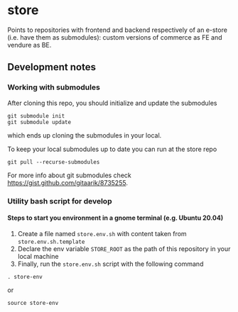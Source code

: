 # store
Points to repositories with frontend and backend respectively of an e-store (i.e. have them as submodules): custom versions of commerce as FE and vendure as BE.

## Development notes

### Working with submodules
After cloning this repo, you should initialize and update the submodules
```
git submodule init
git submodule update
```
which ends up cloning the submodules in your local.


To keep your local submodules up to date you can run at the store repo
```
git pull --recurse-submodules
```
For more info about git submodules check https://gist.github.com/gitaarik/8735255.

### Utility bash script for develop

#### Steps to start you environment in a gnome terminal (e.g. Ubuntu 20.04)
1. Create a file named `store.env.sh` with content taken from `store.env.sh.template`
2. Declare the env variable `STORE_ROOT` as the path of this repository in your local machine
3. Finally, run the `store.env.sh` script with the following command
```
. store-env
```
or
```
source store-env
```


